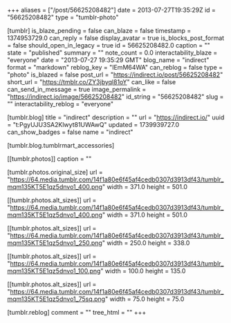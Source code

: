 +++
aliases = ["/post/56625208482"]
date = 2013-07-27T19:35:29Z
id = "56625208482"
type = "tumblr-photo"

[tumblr]
is_blaze_pending = false
can_blaze = false
timestamp = 1374953729.0
can_reply = false
display_avatar = true
is_blocks_post_format = false
should_open_in_legacy = true
id = 56625208482.0
caption = ""
state = "published"
summary = ""
note_count = 0.0
interactability_blaze = "everyone"
date = "2013-07-27 19:35:29 GMT"
blog_name = "indirect"
format = "markdown"
reblog_key = "IEmM64WA"
can_reblog = false
type = "photo"
is_blazed = false
post_url = "https://indirect.io/post/56625208482"
short_url = "https://tmblr.co/ZY3jbyql81oY"
can_like = false
can_send_in_message = true
image_permalink = "https://indirect.io/image/56625208482"
id_string = "56625208482"
slug = ""
interactability_reblog = "everyone"

[tumblr.blog]
title = "indirect"
description = ""
url = "https://indirect.io/"
uuid = "t:PgyUJU3SA2Klwyt81UWAwQ"
updated = 1739939727.0
can_show_badges = false
name = "indirect"

[tumblr.blog.tumblrmart_accessories]

[[tumblr.photos]]
caption = ""

[tumblr.photos.original_size]
url = "https://64.media.tumblr.com/14f1a80e6f45af4cedb0307d3913df43/tumblr_mqm135KT5E1qz5dnvo1_400.png"
width = 371.0
height = 501.0

[[tumblr.photos.alt_sizes]]
url = "https://64.media.tumblr.com/14f1a80e6f45af4cedb0307d3913df43/tumblr_mqm135KT5E1qz5dnvo1_400.png"
width = 371.0
height = 501.0

[[tumblr.photos.alt_sizes]]
url = "https://64.media.tumblr.com/14f1a80e6f45af4cedb0307d3913df43/tumblr_mqm135KT5E1qz5dnvo1_250.png"
width = 250.0
height = 338.0

[[tumblr.photos.alt_sizes]]
url = "https://64.media.tumblr.com/14f1a80e6f45af4cedb0307d3913df43/tumblr_mqm135KT5E1qz5dnvo1_100.png"
width = 100.0
height = 135.0

[[tumblr.photos.alt_sizes]]
url = "https://64.media.tumblr.com/14f1a80e6f45af4cedb0307d3913df43/tumblr_mqm135KT5E1qz5dnvo1_75sq.png"
width = 75.0
height = 75.0

[tumblr.reblog]
comment = ""
tree_html = ""
+++
